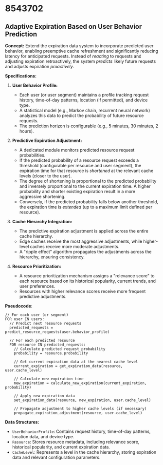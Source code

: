 # 8543702

## Adaptive Expiration Based on User Behavior Prediction

**Concept:** Extend the expiration data system to incorporate predicted user behavior, enabling preemptive cache refreshment and significantly reducing latency for anticipated requests. Instead of *reacting* to requests and adjusting expiration retroactively, the system *predicts* likely future requests and adjusts expiration *proactively*.

**Specifications:**

1.  **User Behavior Profile:**
    *   Each user (or user segment) maintains a profile tracking request history, time-of-day patterns, location (if permitted), and device type.
    *   A statistical model (e.g., Markov chain, recurrent neural network) analyzes this data to predict the probability of future resource requests.
    *   The prediction horizon is configurable (e.g., 5 minutes, 30 minutes, 2 hours).

2.  **Predictive Expiration Adjustment:**
    *   A dedicated module monitors predicted resource request probabilities.
    *   If the predicted probability of a resource request exceeds a threshold (configurable per resource and user segment), the expiration time for that resource is *shortened* at the relevant cache levels (closer to the user).
    *   The degree of shortening is proportional to the predicted probability and inversely proportional to the current expiration time.  A higher probability and shorter existing expiration result in a more aggressive shortening.
    *   Conversely, if the predicted probability falls below another threshold, the expiration time is *extended* (up to a maximum limit defined per resource).

3.  **Cache Hierarchy Integration:**
    *   The predictive expiration adjustment is applied across the entire cache hierarchy.
    *   Edge caches receive the most aggressive adjustments, while higher-level caches receive more moderate adjustments.
    *   A "ripple effect" algorithm propagates the adjustments across the hierarchy, ensuring consistency.

4.  **Resource Prioritization:**
    *   A resource prioritization mechanism assigns a "relevance score" to each resource based on its historical popularity, current trends, and user preferences.
    *   Resources with higher relevance scores receive more frequent predictive adjustments.

**Pseudocode:**

```
// For each user (or segment)
FOR user IN users:
  // Predict next resource requests
  predicted_requests = predict_resource_requests(user.behavior_profile)

  // For each predicted resource
  FOR resource IN predicted_requests:
    // Calculate predicted request probability
    probability = resource.probability

    // Get current expiration data at the nearest cache level
    current_expiration = get_expiration_data(resource, user.cache_level)

    // Calculate new expiration time
    new_expiration = calculate_new_expiration(current_expiration, probability)

    // Apply new expiration data
    set_expiration_data(resource, new_expiration, user.cache_level)

    // Propagate adjustment to higher cache levels (if necessary)
    propagate_expiration_adjustment(resource, user.cache_level)
```

**Data Structures:**

*   `UserBehaviorProfile`: Contains request history, time-of-day patterns, location data, and device type.
*   `Resource`: Stores resource metadata, including relevance score, historical popularity, and current expiration data.
*   `CacheLevel`: Represents a level in the cache hierarchy, storing expiration data and relevant configuration parameters.